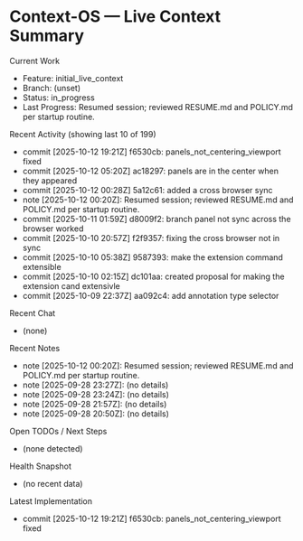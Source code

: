 # Context-OS — Live Context Summary

Current Work
- Feature: initial_live_context
- Branch: (unset)
- Status: in_progress
- Last Progress: Resumed session; reviewed RESUME.md and POLICY.md per startup routine.

Recent Activity (showing last 10 of 199)
- commit [2025-10-12 19:21Z] f6530cb: panels_not_centering_viewport fixed
- commit [2025-10-12 05:20Z] ac18297: panels are in the center when they appeared
- commit [2025-10-12 00:28Z] 5a12c61: added a cross browser sync
- note [2025-10-12 00:20Z]: Resumed session; reviewed RESUME.md and POLICY.md per startup routine.
- commit [2025-10-11 01:59Z] d8009f2: branch panel not sync across the browser worked
- commit [2025-10-10 20:57Z] f2f9357: fixing the cross browser not in sync
- commit [2025-10-10 05:38Z] 9587393: make the extension command extensible
- commit [2025-10-10 02:15Z] dc101aa: created proposal for making the extension cand extensivle
- commit [2025-10-09 22:37Z] aa092c4: add annotation type selector

Recent Chat
- (none)

Recent Notes
- note [2025-10-12 00:20Z]: Resumed session; reviewed RESUME.md and POLICY.md per startup routine.
- note [2025-09-28 23:27Z]: (no details)
- note [2025-09-28 23:24Z]: (no details)
- note [2025-09-28 21:57Z]: (no details)
- note [2025-09-28 20:50Z]: (no details)

Open TODOs / Next Steps
- (none detected)

Health Snapshot
- (no recent data)

Latest Implementation
- commit [2025-10-12 19:21Z] f6530cb: panels_not_centering_viewport fixed
